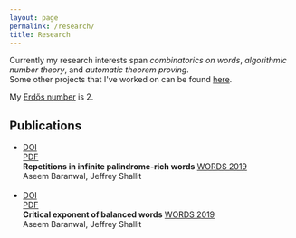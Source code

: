 ```yaml
---
layout: page
permalink: /research/
title: Research
---
```


Currently my research interests span <i>combinatorics on words</i>, <i>algorithmic number theory</i>, and <i>automatic theorem proving</i>.<br>
Some other projects that I've worked on can be found <a href="{{site.base_url}}/projects/">here</a>.

My <a href="https://en.wikipedia.org/wiki/Erdős_number">Erdős number</a> is 2.

<h2>Publications</h2>
<ul>
	<li>
		<span>
			<a href="https://doi.org/10.1007/978-3-030-28796-2_7"><div class="color-button">DOI</div></a>
			<a href="https://arxiv.org/pdf/1904.10028"><div class="color-button">PDF</div></a>
			<b>Repetitions in infinite palindrome-rich words</b>
			<a class="fa-pull-right" href="http://words2019.lboro.ac.uk/">WORDS 2019</a>
		</span>
		<br>
		Aseem Baranwal, Jeffrey Shallit
	</li><br>
	<li>
		<span>
			<a href="https://doi.org/10.1007/978-3-030-28796-2_6"><div class="color-button">DOI</div></a>
			<a href="https://arxiv.org/pdf/1902.00503"><div class="color-button">PDF</div></a>
			<b>Critical exponent of balanced words</b>
			<a class="fa-pull-right" href="http://words2019.lboro.ac.uk/">WORDS 2019</a>
		</span>
		<br>
		Aseem Baranwal, Jeffrey Shallit
	</li><br>
</ul>
